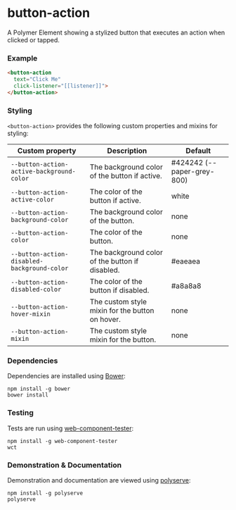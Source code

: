 # button-action

A Polymer Element showing a stylized button that executes an action when clicked or tapped.

### Example
```html
<button-action
  text="Click Me"
  click-listener="[[listener]]">
</button-action>
```

### Styling

`<button-action>` provides the following custom properties and mixins for styling:

Custom property                             | Description                                     | Default
--------------------------------------------|-------------------------------------------------|--------
`--button-action-active-background-color`   | The background color of the button if active.   | #424242 (--paper-grey-800)
`--button-action-active-color`              | The color of the button if active.              | white
`--button-action-background-color`          | The background color of the button.             | none
`--button-action-color`                     | The color of the button.                        | none
`--button-action-disabled-background-color` | The background color of the button if disabled. | #eaeaea
`--button-action-disabled-color`            | The color of the button if disabled.            | #a8a8a8
`--button-action-hover-mixin`               | The custom style mixin for the button on hover. | none
`--button-action-mixin`                     | The custom style mixin for the button.          | none

### Dependencies

Dependencies are installed using [Bower](http://bower.io/):

    npm install -g bower
    bower install

### Testing

Tests are run using [web-component-tester](https://github.com/Polymer/web-component-tester):

    npm install -g web-component-tester
    wct

### Demonstration & Documentation

Demonstration and documentation are viewed using [polyserve](https://github.com/PolymerLabs/polyserve):

    npm install -g polyserve
    polyserve

